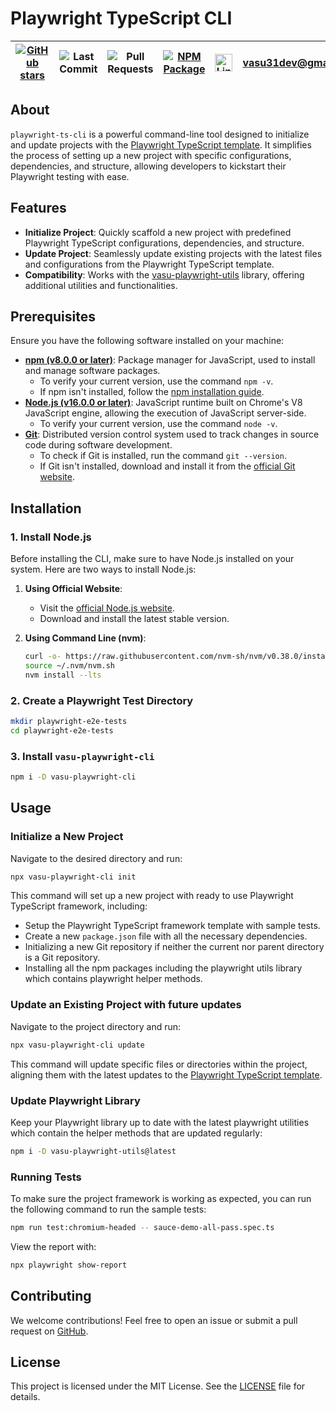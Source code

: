 # Playwright TypeScript CLI

| [![GitHub stars](https://img.shields.io/github/stars/vasu31dev/playwright-ts-cli)](https://github.com/vasu31dev/playwright-ts-cli/stargazers) | ![Last Commit](https://img.shields.io/github/last-commit/vasu31dev/playwright-ts-cli) | ![Pull Requests](https://img.shields.io/github/issues-pr-raw/vasu31dev/playwright-ts-cli) | [![NPM Package](https://img.shields.io/npm/v/vasu-playwright-cli)](https://www.npmjs.com/package/vasu-playwright-cli) | <a href="https://www.linkedin.com/in/vasudeva-chowdary-annam-802126a2/" target="_blank"><img src="https://img.icons8.com/fluent/48/000000/linkedin.png" width="28" alt="LinkedIn"></a> | [vasu31dev@gmail.com](mailto:vasu31dev@gmail.com) |
| :---: | :---: | :---: | :---: | :---: | :---: |


## About

`playwright-ts-cli` is a powerful command-line tool designed to initialize and update projects with the [Playwright TypeScript template](https://github.com/vasu31dev/playwright-ts-template). It simplifies the process of setting up a new project with specific configurations, dependencies, and structure, allowing developers to kickstart their Playwright testing with ease.

## Features

- **Initialize Project**: Quickly scaffold a new project with predefined Playwright TypeScript configurations, dependencies, and structure.
- **Update Project**: Seamlessly update existing projects with the latest files and configurations from the Playwright TypeScript template.
- **Compatibility**: Works with the [vasu-playwright-utils](https://www.npmjs.com/package/vasu-playwright-utils) library, offering additional utilities and functionalities.

## Prerequisites

Ensure you have the following software installed on your machine:

- **[npm (v8.0.0 or later)](https://docs.npmjs.com/cli/v9/configuring-npm)**: Package manager for JavaScript, used to install and manage software packages.
  - To verify your current version, use the command `npm -v`.
  - If npm isn't installed, follow the [npm installation guide](https://docs.npmjs.com/downloading-and-installing-node-js-and-npm).
- **[Node.js (v16.0.0 or later)](https://nodejs.org/en/download)**: JavaScript runtime built on Chrome's V8 JavaScript engine, allowing the execution of JavaScript server-side.
  - To verify your current version, use the command `node -v`.
- **[Git](https://git-scm.com/downloads)**: Distributed version control system used to track changes in source code during software development.
  - To check if Git is installed, run the command `git --version`.
  - If Git isn't installed, download and install it from the [official Git website](https://git-scm.com/downloads).

## Installation

### 1. Install Node.js

Before installing the CLI, make sure to have Node.js installed on your system. Here are two ways to install Node.js:

1. **Using Official Website**:

   - Visit the [official Node.js website](https://nodejs.org/en/download/).
   - Download and install the latest stable version.

2. **Using Command Line (nvm)**:
   ```bash
   curl -o- https://raw.githubusercontent.com/nvm-sh/nvm/v0.38.0/install.sh | bash
   source ~/.nvm/nvm.sh
   nvm install --lts
   ```

### 2. Create a Playwright Test Directory

```bash
mkdir playwright-e2e-tests
cd playwright-e2e-tests
```

### 3. Install `vasu-playwright-cli`

```bash
npm i -D vasu-playwright-cli
```

## Usage

### Initialize a New Project

Navigate to the desired directory and run:

```bash
npx vasu-playwright-cli init
```

This command will set up a new project with ready to use Playwright TypeScript framework, including:

- Setup the Playwright TypeScript framework template with sample tests.
- Create a new `package.json` file with all the necessary dependencies.
- Initializing a new Git repository if neither the current nor parent directory is a Git repository.
- Installing all the npm packages including the playwright utils library which contains playwright helper methods.

### Update an Existing Project with future updates

Navigate to the project directory and run:

```bash
npx vasu-playwright-cli update
```

This command will update specific files or directories within the project, aligning them with the latest updates to the [Playwright TypeScript template](https://github.com/vasu31dev/playwright-ts-template).

### Update Playwright Library

Keep your Playwright library up to date with the latest playwright utilities which contain the helper methods that are updated regularly:

```bash
npm i -D vasu-playwright-utils@latest
```

### Running Tests

To make sure the project framework is working as expected, you can run the following command to run the sample tests:

```bash
npm run test:chromium-headed -- sauce-demo-all-pass.spec.ts
```

View the report with:

```bash
npx playwright show-report
```

## Contributing

We welcome contributions! Feel free to open an issue or submit a pull request on [GitHub](https://github.com/vasu31dev/playwright-ts-cli).

## License

This project is licensed under the MIT License. See the [LICENSE](LICENSE) file for details.
